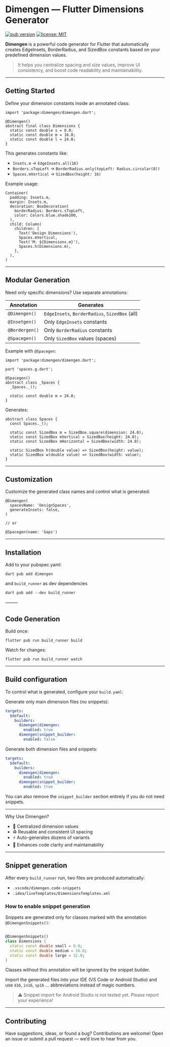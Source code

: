 # Dimengen — Flutter Dimensions Generator

[![pub version](https://img.shields.io/pub/v/dimengen.svg)](https://pub.dev/packages/dimengen)
[![license: MIT](https://img.shields.io/badge/license-MIT-blue.svg)](LICENSE)

**Dimengen** is a powerful code generator for Flutter that automatically creates EdgeInsets, BorderRadius, and SizedBox constants based on your predefined dimension values.

> It helps you centralize spacing and size values, improve UI consistency, and boost code readability and maintainability.

---

## Getting Started

Define your dimension constants inside an annotated class:

```
import 'package:dimengen/dimengen.dart';

@Dimengen()
abstract final class Dimensions {
  static const double s = 8.0;
  static const double m = 16.0;
  static const double l = 24.0;
}
```

This generates constants like:

- `Insets.m` → `EdgeInsets.all(16)`
- `Borders.sTopLeft` → `BorderRadius.only(topLeft: Radius.circular(8))`
- `Spaces.mVertical` → `SizedBox(height: 16)`

Example usage:

```
Container(
  padding: Insets.m,
  margin: Insets.m,
  decoration: BoxDecoration(
    borderRadius: Borders.sTopLeft,
    color: Colors.blue.shade100,
  ),
  child: Column(
    children: [
      Text('Design Dimensions'),
      Spaces.mVertical,
      Text('M: ${Dimensions.m}'),
      Spaces.h(Dimensions.m),
    ],
  ),
)
```

---

## Modular Generation

Need only specific dimensions? Use separate annotations:

| Annotation      | Generates                          |
|----------------|-------------------------------------|
| `@Dimengen()`  | `EdgeInsets`, `BorderRadius`, `SizedBox` (all) |
| `@Insetgen()`  | Only `EdgeInsets` constants         |
| `@Bordergen()` | Only `BorderRadius` constants       |
| `@Spacegen()`  | Only `SizedBox` values (spaces)     |

Example with `@Spacegen`:

```
import 'package:dimengen/dimengen.dart';

part 'spaces.g.dart';

@Spacegen()
abstract class _Spaces {
  _Spaces._();

  static const double m = 24.0;
}
```

Generates:

```
abstract class Spaces {
  const Spaces._();

  static const SizedBox m = SizedBox.square(dimension: 24.0);
  static const SizedBox mVertical = SizedBox(height: 24.0);
  static const SizedBox mHorizontal = SizedBox(width: 24.0);

  static SizedBox h(double value) => SizedBox(height: value);
  static SizedBox w(double value) => SizedBox(width: value);
}
```

---

## Customization

Customize the generated class names and control what is generated:

```
@Dimengen(
  spacesName: 'DesignSpaces',
  generateInsets: false,
)

// or

@Spacegen(name: 'Gaps')
```

---

## Installation

Add to your pubspec.yaml:

```
dart pub add dimengen
```

and `build_runner` as dev dependencies

```
dart pub add --dev build_runner
```

⸻

## Code Generation

Build once:

```
flutter pub run build_runner build
```

Watch for changes:

```
flutter pub run build_runner watch
```

---

## Build configuration

To control what is generated, configure your `build.yaml`:

Generate only main dimension files (no snippets):
```yaml
targets:
  $default:
    builders:
      dimengen|dimengen:
        enabled: true
      dimengen|snippet_builder:
        enabled: false
```

Generate both dimension files and snippets:
```yaml
targets:
  $default:
    builders:
      dimengen|dimengen:
        enabled: true
      dimengen|snippet_builder:
        enabled: true
```

You can also remove the `snippet_builder` section entirely if you do not need snippets.

---

Why Use Dimengen?
- 📐 Centralized dimension values
- ♻️ Reusable and consistent UI spacing
- ⚡ Auto-generates dozens of variants
- 👀 Enhances code clarity and maintainability

---


## Snippet generation
After every `build_runner` run, two files are produced automatically:

* `.vscode/dimengen.code-snippets`
* `.idea/liveTemplates/DimensionsTemplates.xml`

### How to enable snippet generation
Snippets are generated only for classes marked with the annotation `@DimengenSnippets()`:

```dart

@DimengenSnippets()
class Dimensions {
  static const double small = 8.0;
  static const double medium = 16.0;
  static const double large = 32.0;
}
```

Classes without this annotation will be ignored by the snippet builder.

Import the generated files into your IDE (VS Code or Android Studio) and use
`d16`, `in16`, `sp16` … abbreviations instead of magic numbers.

> ⚠️ Snippet import for Android Studio is not tested yet. Please report your experience!

---

## Contributing

Have suggestions, ideas, or found a bug? Contributions are welcome!
Open an issue or submit a pull request — we’d love to hear from you.
